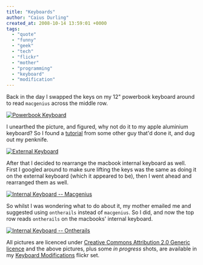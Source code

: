 ```yaml
---
title: "Keyboards"
author: "Caius Durling"
created_at: 2008-10-14 13:59:01 +0000
tags:
  - "quote"
  - "funny"
  - "geek"
  - "tech"
  - "flickr"
  - "mother"
  - "programming"
  - "keyboard"
  - "modification"
---
```


Back in the day I swapped the keys on my 12" powerbook keyboard around to read `macgenius` across the middle row.

[![Powerbook Keyboard][pb]][pb_img]

[pb]: http://farm4.static.flickr.com/3213/2941719496_caf2a6a813_m.jpg
[pb_img]: http://www.flickr.com/photos/caius/2941719496/

I unearthed the picture, and figured, why not do it to my apple aluminium keyboard? So I found a [tutorial][] from some other guy that'd done it, and dug out my penknife.

[tutorial]: http://skeltoac.com/2007/10/22/apple-keyboard-aluminum-keycap-removal/

[![External Keyboard][ex]][ex_img]

[ex]: http://farm4.static.flickr.com/3243/2938651260_915f42d92d_m.jpg
[ex_img]: http://www.flickr.com/photos/caius/2938651260/


After that I decided to rearrange the macbook internal keyboard as well. First I googled around to make sure lifting the keys was the same as doing it on the external keyboard (which it appeared to be), then I went ahead and rearranged them as well.


[![Internal Keyboard -- Macgenius][int]][int_img]

[int]: http://farm4.static.flickr.com/3214/2940872039_164ee672ef_m.jpg
[int_img]: http://www.flickr.com/photos/caius/2940872039/


So whilst I was wondering what to do about it, my mother emailed me and suggested using `ontherails` instead of `macgenius`. So I did, and now the top row reads `ontherails` on the macbooks' internal keyboard.


[![Internal Keyboard -- Ontherails][otr]][otr_img]

[otr]: http://farm4.static.flickr.com/3146/2941726222_67b2405a89_m.jpg
[otr_img]: http://www.flickr.com/photos/caius/2941726222/


All pictures are licenced under [Creative Commons Attribution 2.0 Generic licence][cc] and the above pictures, plus some *in progress* shots, are available in my [Keyboard Modifications][set] flickr set.

[cc]: http://creativecommons.org/licenses/by/2.0/deed.en_GB
[set]: http://www.flickr.com/photos/caius/sets/72157608015895484/
